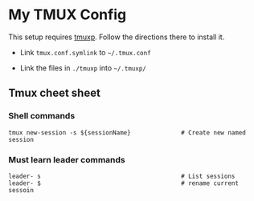 # My TMUX Config

This setup requires [tmuxp](https://github.com/tmux-python/tmuxp). Follow the
directions there to install it.

* Link `tmux.conf.symlink` to `~/.tmux.conf`

* Link the files in `./tmuxp` into `~/.tmuxp/`

## Tmux cheet sheet

### Shell commands

```shell
tmux new-session -s ${sessionName}              # Create new named session 
```

### Must learn leader commands

```
leader- s                                       # List sessions
leader- $                                       # rename current sessoin
```

